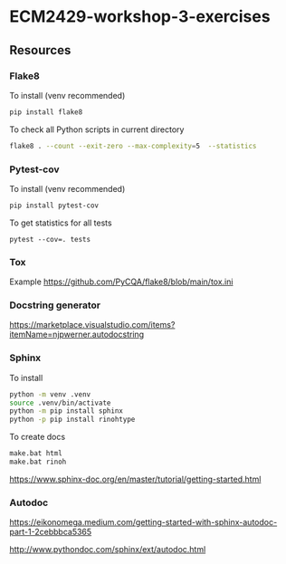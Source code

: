 # ECM2429-workshop-3-exercises

## Resources

### Flake8

To install (venv recommended)
```sh
pip install flake8
```

To check all Python scripts in current directory
```sh
flake8 . --count --exit-zero --max-complexity=5  --statistics
```

### Pytest-cov
To install (venv recommended)

```sh
pip install pytest-cov
```

To get statistics for all tests
```
pytest --cov=. tests
```

### Tox

Example
<https://github.com/PyCQA/flake8/blob/main/tox.ini>

### Docstring generator

<https://marketplace.visualstudio.com/items?itemName=njpwerner.autodocstring>

### Sphinx

To install

```sh
python -m venv .venv
source .venv/bin/activate
python -m pip install sphinx
python -p pip install rinohtype
```

To create docs

```sh
make.bat html
make.bat rinoh
```

<https://www.sphinx-doc.org/en/master/tutorial/getting-started.html>

### Autodoc

<https://eikonomega.medium.com/getting-started-with-sphinx-autodoc-part-1-2cebbbca5365>

<http://www.pythondoc.com/sphinx/ext/autodoc.html>